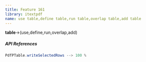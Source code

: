 ```yaml
---
title: Feature 161
library: itextpdf
name: use table,define table,run table,overlap table,add table
---
```


**table**->(use,define,run,overlap,add)

##### API References

```java
PdfPTable.writeSelectedRows --> 100 %
```

